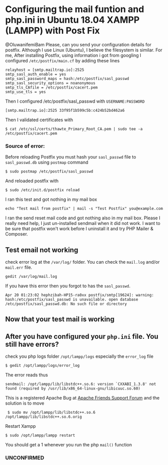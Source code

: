 # Configuring the mail funtion and php.ini in Ubuntu 18.04 XAMPP (LAMPP) with Post Fix
@OluwanifemiBam Please, can you send your configuration details for postfix.
Although I use Linux (Ubuntu), I believe the filesystem is similar.
For me, After installing Postfix, using information i got from googling I configured `/etc/postfix/main.cf`  by  adding these lines

```
relayhost = [smtp.mailtrap.io]:2525
smtp_sasl_auth_enable = yes
smtp_sasl_password_maps = hash:/etc/postfix/sasl_passwd
smtp_sasl_security_options = noanonymous
smtp_tls_CAfile = /etc/postfix/cacert.pem
smtp_use_tls = yes
```
Then I configured /etc/postfix/sasl_passwd  with `USERNAME:PASSWORD`
```
[smtp.mailtrap.io]:2525 33f95f1b599c5b:c424b52bd462a6
```
Then I validated certificates with
```
$ cat /etc/ssl/certs/thawte_Primary_Root_CA.pem | sudo tee -a /etc/postfix/cacert.pem
```

### Source of error:
Before reloading Postfix you must hash your `sasl_passwd` file to `sasl_passwd.db`
using `postmap` command
```
$ sudo postmap /etc/postfix/sasl_passwd
```

And reloaded postfix with
```
$ sudo /etc/init.d/postfix reload
```
I ran this test and got nothing in my mail box
```
echo "Test mail from postfix" | mail -s "Test Postfix" you@example.com
```
I ran the send reset mail code and got nothing also in my mail box.
Please I really need help, I just un-installed sendmail when it did not work.
I want to be sure that postfix won't work before I uninstall it and try PHP Mailer & Composer.

## Test email not working

check error log at the `/var/log/` folder. You can check the `mail.log` and/or `mail.err` file.
```
gedit /var/log/mail.log
```
If you have this error then you forgot to has the `sasl_passwd`.
```
Apr 20 01:23:02 hephzibah-HP15-ra0xx postfix/smtp[19624]: warning: hash:/etc/postfix/sasl_passwd is unavailable. open database /etc/postfix/sasl_passwd.db: No such file or directory
```

## Now that your test mail is working 

## After you have configured your `php.ini` file. You still have errors?

check you php logs folder `/opt/lampp/logs` especially the `error_log` file
```
$ gedit /opt/lampp/logs/error_log
``` 

The error reads thus

```
sendmail: /opt/lampp/lib/libstdc++.so.6: version `CXXABI_1.3.8' not found (required by /usr/lib/x86_64-linux-gnu/libicuuc.so.60)
```

This is a registered Apache Bug at [Apache Friends Support Forum](https://community.apachefriends.org/f/viewtopic.php?f=17&t=74404&p=252421&hilit=sendmail+solved&sid=f130671f03aaad434c5e5a975278cff7#p252421) and the solution is to move 
```
 $ sudo mv /opt/lampp/lib/libstdc++.so.6 /opt/lampp/lib/libstdc++.so.6.orig
```
Restart Xampp
```
$ sudo /opt/lampp/lampp restart
```

You should get a 1 whenever you run the php `mail()` function

### UNCONFIRMED